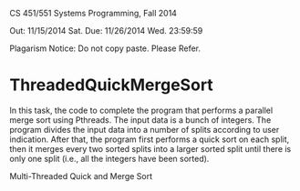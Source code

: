 CS 451/551 Systems Programming, Fall 2014

Out: 11/15/2014 Sat.
Due: 11/26/2014 Wed. 23:59:59

Plagarism Notice: Do not copy paste. Please Refer.

ThreadedQuickMergeSort
======================

In this task, the code to complete the program that performs a parallel merge sort using Pthreads. The input data is a 
bunch of integers. The program divides the input data into a number of splits according to user indication. After that, the 
program first performs a quick sort on each split, then it merges every two sorted splits into a larger sorted split until 
there is only one split (i.e., all the integers have been sorted).


Multi-Threaded Quick and Merge Sort

